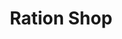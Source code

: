 ---
title: "Ration Shop"
url: /kodungallur/ration-shop-kottappuram-market-road/
shop: convenience
---
